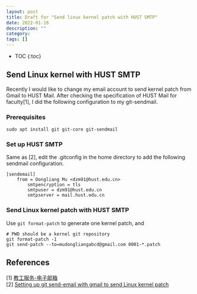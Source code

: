 ```yaml
---
layout: post
title: Draft for "Send linux kernel patch with HUST SMTP"
date: 2022-01-16
description: ""
category: 
tags: []
---
```

* TOC
{:toc}

## Send Linux kernel with HUST SMTP

Recently I would like to change my email account to send kernel patch from Gmail to HUST Mail. After checking the specification of HUST Mail for faculty[1], I did the following configuration to my git-sendmail.

### Prerequisites

```
sudo apt install git git-core git-sendmail
```

### Set up HUST SMTP

Same as [2], edit the .gitconfig in the home directory to add the following sendmail configuration.

```
[sendemail]
	from = Dongliang Mu <dzm91@hust.edu.cn>
        smtpencryption = tls
        smtpuser = dzm91@hust.edu.cn
        smtpserver = mail.hust.edu.cn
```

### Send Linux kernel patch with HUST SMTP

Use `git format-patch` to generate one kernel patch, and 

```
# PWD should be a kernel git repository
git format-patch -1
git send-patch --to=mudongliangabcd@gmail.com 0001-*.patch
```

## References

[1] [教工服务-电子邮箱](http://ncs.hust.edu.cn/jgfw/dzyx.htm)    
[2] [Setting up git send-email with gmail to send Linux kernel patch](https://mudongliang.github.io/2018/03/20/setting-up-git-send-email-with-gmail-to-send-linux-kernel-patch.html)
